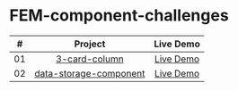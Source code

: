 # FEM-component-challenges

|  #  |            Project             | Live Demo |
| :-: | :----------------------------: | :-------: |
| 01  | [3-card-column](https://github.com/haman1/FEM-component-challenges/tree/main/3-card-column) | [Live Demo](https://3-card-column.pages.dev/) |
| 02  | [data-storage-component](https://github.com/haman1/FEM-component-challenges/tree/main/data-storage-component) | [Live Demo](https://fylo-data-storage-component-d9o.pages.dev/) |

